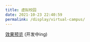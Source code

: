 ```yaml
---
title: 虚拟校园
date: 2021-10-23 22:40:59
permalink: /display/virtual-campus/
---
```


[效果预览](http://virtualcampus.npucraft.com/) (开发中ing)